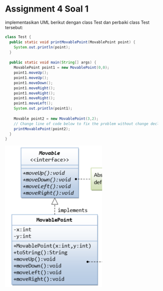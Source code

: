 # Assignment 4 Soal 1

<div class="text-sm">
implementasikan UML berikut dengan class Test dan perbaiki class Test tersebut:
</div>
<div class="flex">

<div class="">

```java
class Test {
  public static void printMovablePoint(MovablePoint point) {
    System.out.println(point);
  }

  public static void main(String[] args) {
    MovablePoint point1 = new MovablePoint(0,0);
    point1.moveUp();
    point1.moveUp();
    point1.moveDown();
    point1.moveRight();
    point1.moveRight();
    point1.moveRight();
    point1.moveLeft();
    System.out.println(point1);

    Movable point2 = new MovablePoint(3,2);
    // Change line of code below to fix the problem without change declaration code!
    printMovablePoint(point2);
  }
}
```
</div>

<div>

<img src="/../asset/soal1.png" class="w-2/3 m-auto" />

</div>
</div>



